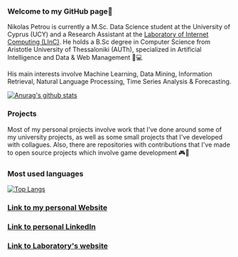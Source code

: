 ### Welcome to my GitHub page👋

<!--
**nikopetr/nikopetr** is a ✨ _special_ ✨ repository because its `README.md` (this file) appears on your GitHub profile.

Here are some ideas to get you started:

- 🔭 I’m currently working on ...
- 🌱 I’m currently learning ...
- 👯 I’m looking to collaborate on ...
- 🤔 I’m looking for help with ...
- 💬 Ask me about ...
- 📫 How to reach me: ..
- 😄 Pronouns: ...
- ⚡ Fun fact: ..
-->

Nikolas Petrou is currently a M.Sc. Data Science student at the University of Cyprus (UCY) and a Research Assistant at the [Laboratory of Internet Computing (LInC)](http://linc.ucy.ac.cy/index.php?id=278). He holds a B.Sc degree in Computer Science from Aristotle University of Thessaloniki (AUTh), specialized in Artificial Intelligence and Data & Web Management 📖💻

His main interests involve Machine Learning, Data Mining, Information Retrieval, Natural Language Processing, Time Series Analysis & Forecasting. 

[![Anurag's github stats](https://github-readme-stats.vercel.app/api?username=nikopetr&count_private=true&show_icons=true&theme=vue&include_all_commits)](https://github.com/anuraghazra/github-readme-stats)

### Projects
Most of my personal projects involve work that I've done around some of my university projects, as well as some small projects that I've developed with collagues. Also, there are repositories with contributions that I've made to open source projects which involve game development 🎮🎲

### Most used languages
[![Top Langs](https://github-readme-stats.vercel.app/api/top-langs/?username=nikopetr&layout=compact&show_icons=true&theme=vue&include_all_commits=true&count_private=true&langs_count=8&exclude_repo=R-Star-Tree,Memory-Game,Sentiment-Analysis-and-EDA-for-the-IMDB-Dataset,nikopetr.github.io)](https://github.com/anuraghazra/github-readme-stats)

### [Link to my personal Website](https://nikopetr.github.io/Personal-Website/personal-page "Nikolas Petrou - Personal Website")

### [Link to personal LinkedIn](https://www.linkedin.com/in/nikolas-petrou/)

### [Link to Laboratory's website](http://linc.ucy.ac.cy/index.php?id=6)
